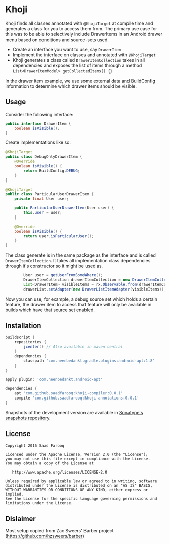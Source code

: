 Khoji
======

Khoji finds all classes annotated with `@KhojiTarget` at compile time and generates a class for you to access them from.
The primary use case for this was to be able to selectively include DrawerItems in an Android drawer menu based on 
conditions and source-sets used.

* Create an interface you want to use, say `DrawerItem`
* Implement the interface on classes and annotated with `@KhojiTarget`
* Khoji generates a class called `DrawerItemCollection` takes in all dependencies and exposes the list of items through
a method `List<DrawerItemModel> getCollectedItems() {}`

In the drawer item example, we use some external data and BuildConfig information to determine which drawer items should
be visible.

Usage
-----------
Consider the following interface:
```java
public interface DrawerItem {
    boolean isVisible();
}
```

Create implementations like so:
```java
@KhojiTarget
public class DebugOnlyDrawerItem {
    @Override
    boolean isVisible() {
        return BuildConfig.DEBUG;
    }
}

@KhojiTarget
public class ParticularUserDrawerItem {
    private final User user;

    public ParticularUserDrawerItem(User user) {
        this.user = user;
    }

    @Override
    boolean isVisible() {
        return user.isParticularUser(); 
    }
}
```

The class generate is in the same package as the interface and is called `DrawerItemCollection`. It takes all 
implementation class dependencies through it's constructor so it might be used as.

```java
        User user = getUserFromSomeWhere();
        DrawerItemCollection drawerItemCollection = new DrawerItemCollection(user);
        List<DrawerItem> visibleItems = rx.Observable.from(drawerItemCollection.getCollectedItems()).filter(item::isVisible).toBlocking().single();
        drawerList.setAdapter(new DrawerListItemAdapter(visibleItems));
```

Now you can use, for example, a debug source set which holds a certain feature, the drawer item to access that feature 
will only be available in builds which have that source set enabled.

Installation
------------
```groovy
buildscript {
    repositories {
        jcenter() // Also available in maven central
    }
    dependencies {
        classpath 'com.neenbedankt.gradle.plugins:android-apt:1.8'
    }
}

apply plugin: 'com.neenbedankt.android-apt'

dependencies {
    apt 'com.github.saadfarooq:khoji-compiler:0.0.1'
    compile 'com.github.saadfarooq:khoji-annotations:0.0.1'
}
```

Snapshots of the development version are available in [Sonatype's snapshots repository][snapshots].


License
-------

    Copyright 2016 Saad Farooq

    Licensed under the Apache License, Version 2.0 (the "License");
    you may not use this file except in compliance with the License.
    You may obtain a copy of the License at

       http://www.apache.org/licenses/LICENSE-2.0

    Unless required by applicable law or agreed to in writing, software
    distributed under the License is distributed on an "AS IS" BASIS,
    WITHOUT WARRANTIES OR CONDITIONS OF ANY KIND, either express or implied.
    See the License for the specific language governing permissions and
    limitations under the License.

 [snapshots]: https://oss.sonatype.org/content/repositories/snapshots/

Dislaimer
---------
Most setup copied from Zac Sweers' Barber project (https://github.com/hzsweers/barber)